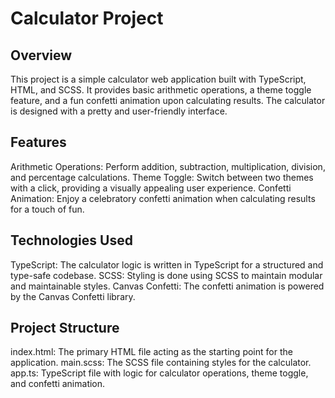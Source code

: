 # Calculator Project

## Overview
This project is a simple calculator web application built with TypeScript, HTML, and SCSS. It provides basic arithmetic operations, a theme toggle feature, and a fun confetti animation upon calculating results. The calculator is designed with a pretty and user-friendly interface.

## Features
Arithmetic Operations: Perform addition, subtraction, multiplication, division, and percentage calculations.
Theme Toggle: Switch between two themes with a click, providing a visually appealing user experience.
Confetti Animation: Enjoy a celebratory confetti animation when calculating results for a touch of fun.

## Technologies Used
TypeScript: The calculator logic is written in TypeScript for a structured and type-safe codebase.
SCSS: Styling is done using SCSS to maintain modular and maintainable styles.
Canvas Confetti: The confetti animation is powered by the Canvas Confetti library.

## Project Structure
index.html: The primary HTML file acting as the starting point for the application.
main.scss: The SCSS file containing styles for the calculator.
app.ts: TypeScript file with logic for calculator operations, theme toggle, and confetti animation.
